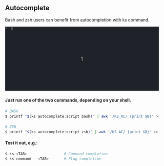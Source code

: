 ## Autocomplete

Bash and zsh users can benefit from autocompletion with ks command.

<p align="center">
    <img src="autocomplete.gif" height="210"/>
</p>

#### Just run one of the two commands, depending on your shell.

```bash
# BASH
$ printf "$(ks autocomplete:script bash)" | awk '/KS_AC/ {print $0}' >> ~/.bashrc; source ~/.bashrc

# ZSH
$ printf "$(ks autocomplete:script zsh)" | awk '/KS_AC/ {print $0}' >> ~/.zshrc; source ~/.zshrc
```

#### Test it out, e.g.:

```bash
$ ks <TAB>                 # Command completion
$ ks command --<TAB>       # Flag completion
```
